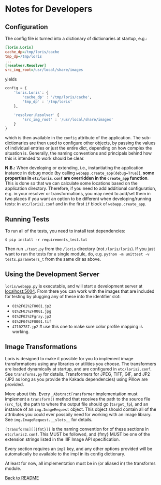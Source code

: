 Notes for Developers
====================

Configuration
-------------

The config file is turned into a dictionary of dictionaries at startup, e.g.:

```ini
[loris.Loris]
cache_dp=/tmp/loris/cache
tmp_dp=/tmp/loris
...
[resolver.Resolver]
src_img_root=/usr/local/share/images
```

yields

```python
config = {
	'loris.Loris': {
		'cache_dp' : '/tmp/loris/cache',
		'tmp_dp' : '/tmp/loris'
	},

	'resolver.Resolver' {
		'src_img_root' : '/usr/local/share/images'
	}
}
```

which is then available in the `config` attribute of the application. The sub-dictionaries are then used to configure other objects, by passing the values of individual entries or just the entire dict, depending on how complex the situation is. Generally, the naming conventions and principals behind how this is intended to work should be clear.

__N.B.:__ When developing or extending, i.e., instantiating the application instance in debug mode (by calling `webapp.create_app(debug=True)`), __some properties in `etc/loris.conf` are overridden in the `create_app` function__. This is done so that we can calculate some locations based on the application directory. Therefore, if you need to add additional configuration, e.g. in your resolver or transformations, you may need to add/set them in two places if you want an option to be different when developing/running tests: in `etc/loris2.conf` and in the first `if` block of `webapp.create_app`.

Running Tests
-------------
To run all of the tests, you need to install test dependencies:

```console
$ pip install -r requirements_test.txt
```

Then run `./test.py` from the `/loris` directory (not `/loris/loris`). If you just want to run the tests for a single module, do, e.g. `python -m unittest -v tests.parameters_t` from the same dir as above.

Using the Development Server
----------------------------
`loris/webapp.py` is executable, and will start a development server at [localhost:5004](http://localhost:5004). From there you can work with the images that are included for testing by plugging any of these into the identifier slot:

 * `01%2F02%2F0001.jp2`
 * `01%2F03%2F0001.jpg`
 * `01%2F02%2Fgray.jp2`
 * `01%2F04%2F0001.tif`
 * `47102787.jp2` # use this one to make sure color profile mapping is working.

Image Transformations
---------------------
Loris is designed to make it possible for you to implement image transformations using any libraries or utilities you choose. The transformers are loaded dynamically at startup, and are configured in `etc/loris2.conf`. See `transforms.py` for details. Transformers for JPEG, TIFF, GIF, and JP2 (JP2 as long as you provide the Kakadu dependencies) using Pillow are provided. 

More about this. Every `_AbstractTransformer` implementation must implement a `transform()` method that receives the path to the source file (`src_fp`), the path to where the output file should go (`target_fp`), and an instance of an `img.ImageRequest` object. This object should contain all of the attributes you could ever possbily need for working with an image library. See `img.ImageRequest.__slots__` for details.

`[transforms][[{fmt}]]` is the naming convention for of these sections in `etc/loris2.conf`. This MUST be followed, and {fmy} MUST be one of the extension strings listed in the IIIF Image API specification.

Every section requires an `impl` key, and any other options provided will be automatically be available to the impl in its config dictionary.

At least for now, all implementation must be in (or aliased in) the transforms module. 

[Back to README](../README.md)

